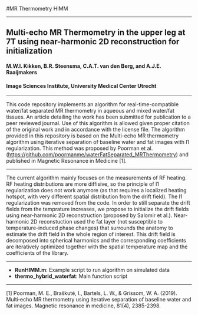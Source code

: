 #MR Thermometry HIMM
***
## Multi-echo MR Thermometry in the upper leg at 7T using near-harmonic 2D reconstruction for initialization

#### M.W.I. Kikken, B.R. Steensma, C.A.T. van den Berg, and A.J.E. Raaijmakers
#### Image Sciences Institute, University Medical Center Utrecht
***
This code repository implements an algorithm for real-time-compatible water/fat separated MR thermometry in aqueous and mixed water/fat tissues. An article detailing the work has been submitted for publication to a peer reviewed journal. Use of this algorithm is allowed given proper citation of the original work and in accordance with the license file.
The algorithm provided in this repository is based on the Multi-echo MR thermometry algorithm using iterative separation of baseline water and fat images with l1 regularization. This method was proposed by Poorman et al. (https://github.com/poormanme/waterFatSeparated_MRThermometry) and published in Magnetic Resonance in Medicine [1].
***
The current algorithm mainly focuses on the measurements of RF heating. RF heating distributions are more diffisive, so the principle of l1 regularization does not work anymore (as that requires a localized heating hotspot, with very different spatial distribution from the drift field). The l1 regularization was removed from the code. In order to still separate the drift fields from the temprature increases, we propose to initialize the drift fields using near-harmonic 2D reconstruction (proposed by Salomir et al.). Near-harmonic 2D reconstuction used the fat layer (not susceptible to temperature-induced phase changes) that surrounds the anatomy to estimate the drift field in the whole region of interest. This drift field is decomposed into spherical harmonics and the corresponding coefficients are iteratively optimized together with the spatial temperature map and the coefficients of the library.
***
* __RunHIMM.m__: Example script to run algorithm on simulated data
* __thermo_hybrid_waterfat__: Main function script
***
[1] Poorman, M. E., Braškutė, I., Bartels, L. W., & Grissom, W. A. (2019). Multi‐echo MR thermometry using iterative separation of baseline water and fat images. Magnetic resonance in medicine, 81(4), 2385-2398.
